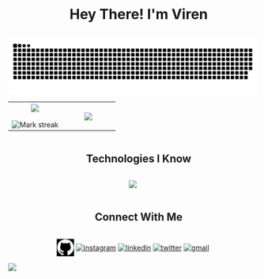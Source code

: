 <!--h1 without bottom border-->
<div id="user-content-toc">
  <ul align="center">
    <summary><h1 style="display: inline-block">Hey There! I'm Viren</h1></summary>
  </ul>
</div>


<!--- snake -->
<div align="center">
  <img  src="https://github.com/1999AZZAR/1999AZZAR/blob/main/resources/img/grid-snake.svg"
       alt="snake" /></a>
</div>


<!--- stats & Trophy (start) -->
<p align="center">
  <!--- stats (start) -->
<table align="center">
<tr border="none">
<td width="50%" align="center">
  
  <img  align="center"  src="https://github-readme-stats.vercel.app/api?username=virensompura&theme=dark&show_icons=true&count_private=true" />
  <br></br>
  <img  title="🔥 Get streak stats for your profile at git.io/streak-stats" alt="Mark streak" src="https://github-readme-streak-stats.herokuapp.com/?user=virensompura&theme=dark&hide_border=false" /> 
</td>

<td width="50%" align="center">

  <img  align="center"  src="https://github-readme-stats.anuraghazra1.vercel.app/api/top-langs/?username=virensompura&theme=dark&hide_border=false&no-bg=true&no-frame=true&langs_count=10"/>
  
  </td>
</tr>
</table>
<!--- stats (end) -->

<!--- trophy (start) -->
<!--<div align=center>
  <a href="https://github.com/ryo-ma/github-profile-trophy" title="Go to Source">
      <img align="center" width=84% src="https://github-profile-trophy.vercel.app/?username=kartiksoni01&theme=radical&row=1&column=7&margin-h=15&margin-w=5&no-bg=true" alt="TROPHY" />
    </a>
</div>-->
<!--- trophy (start) -->


</p>        
<!--- stats (end) -->


<!--h1 without bottom border-->
<div id="user-content-toc">
  <ul align="center">
    <summary><h2 style="display: inline-block">Technologies I Know</h2></summary>
  </ul>
</div>
<!--tech stack icons-->
<p align="center">
  <a href="https://skillicons.dev">
    <img src="https://skillicons.dev/icons?i=ros,git,cpp,arduino,discord,docker,github,linux,py,vscode&perline=14" />
  </a>
</p>


<!-- Connect with me -->
<!-- <h2 without bottom border> -->
<div id="user-content-toc">
  <ul align="center">
    <summary><h2 style="display: inline-block">Connect With Me</h2></summary>
  </ul>
</div>

<!--icons and links-->
<p align="center"> 
<a href="https://github.com/virensompura" target="blank"><img align="center" src="https://github.com/virensompura/Coding_Challenge/blob/main/vecteezy_github-logo-git-hub-icon-with-text-on-white-and-black_17119660.jpg" alt="github" height="35" width="35" /></a>
<a href="https://www.instagram.com/virensompura/?hl=en" target="blank"><img align="center" src="https://cdn-icons-png.flaticon.com/512/3621/3621435.png" alt="instagram" height="55" width="55" /></a>
<a href="https://www.linkedin.com/in/viren-sompura-609a79127" target="blank"><img align="center" src="https://cdn-icons-png.flaticon.com/512/174/174857.png" alt="linkedin" height="35" width="35" /></a>
<a href="https://twitter.com/VirenSompura01" target="blank"><img align="center" src="https://freelogopng.com/images/all_img/1690643591twitter-x-logo-png.png" alt="twitter" height="45" width="45" /></a>
<a href="mailto:sompuraviren03@example.com"  target="blank"><img align="center" src="https://upload.wikimedia.org/wikipedia/commons/thumb/7/7e/Gmail_icon_%282020%29.svg/1280px-Gmail_icon_%282020%29.svg.png" alt="gmail" height="40" width="40" /></a>
</p>


<!--horizontal divider(gradiant)-->
<img src="https://user-images.githubusercontent.com/73097560/115834477-dbab4500-a447-11eb-908a-139a6edaec5c.gif">
